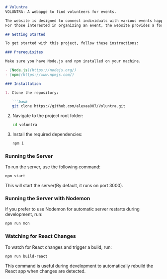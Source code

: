 ```markdown
# Voluntra
VOLUNTRA: A webapge to find volunteers for events.

The website is designed to connect individuals with various events happening in their area. It offers two main features: "Add an Event" and "Join an Event." By choosing to join an event, users can explore different places along with relevant images.
For those interested in organizing an event, the website provides a form to facilitate the process.

## Getting Started

To get started with this project, follow these instructions:

### Prerequisites

Make sure you have Node.js and npm installed on your machine.

- [Node.js](https://nodejs.org/)
- [npm](https://www.npmjs.com/)

### Installation

1. Clone the repository:

   ```bash
   git clone https://github.com/alexaa007/Voluntra.git
   ```

2. Navigate to the project root folder:

   ```bash
   cd voluntra
   ```

3. Install the required dependencies:

   ```bash
   npm i
   ```

### Running the Server

To run the server, use the following command:

```bash
npm start
```

This will start the server(By default, it runs on port 3000).

### Running the Server with Nodemon

If you prefer to use Nodemon for automatic server restarts during development, run:

```bash
npm run mon
```

### Watching for React Changes

To watch for React changes and trigger a build, run:

```bash
npm run build-react
```

This command is useful during development to automatically rebuild the React app when changes are detected.
